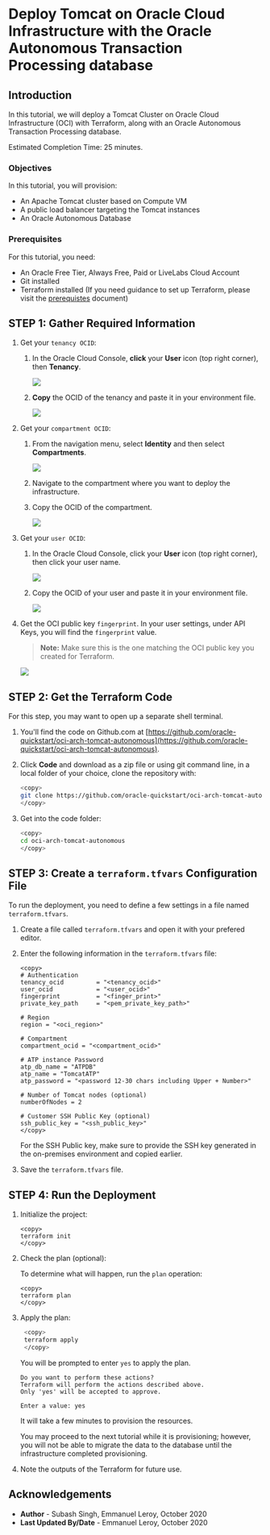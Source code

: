 # Deploy Tomcat on Oracle Cloud Infrastructure with the Oracle Autonomous Transaction Processing database

## Introduction

In this tutorial, we will deploy a Tomcat Cluster on Oracle Cloud Infrastructure (OCI) with Terraform, along with an Oracle Autonomous Transaction Processing database.

Estimated Completion Time: 25 minutes.

### Objectives

In this tutorial, you will provision:
* An Apache Tomcat cluster based on Compute VM
* A public load balancer targeting the Tomcat instances
* An Oracle Autonomous Database

### Prerequisites

For this tutorial, you need:

* An Oracle Free Tier, Always Free, Paid or LiveLabs Cloud Account
* Git installed
* Terraform installed (If you need guidance to set up Terraform, please visit the [prerequistes](https://github.com/oracle-quickstart/oci-prerequisites) document)

## **STEP 1:** Gather Required Information

1. Get your `tenancy OCID`:

    1. In the Oracle Cloud Console, **click** your **User** icon (top right corner), then **Tenancy**.

        ![](./images/setup-tf-tenancy.png " ")

    2. **Copy** the OCID of the tenancy and paste it in your environment file.

        ![](./images/setup-tf-tenancy-ocid.png " ")

2. Get your `compartment OCID`:

    1. From the navigation menu, select **Identity** and then select **Compartments**.

        ![](./images/setup-tf-compartment.png " ")

    2. Navigate to the compartment where you want to deploy the infrastructure.

    3. Copy the OCID of the compartment.

        ![](./images/setup-tf-compartment-ocid.png " ")

3. Get your `user OCID`:

    1. In the Oracle Cloud Console, click your **User** icon (top right corner), then click your user name.

        ![](./images/setup-tf-user.png " ")

   2. Copy the OCID of your user and paste it in your environment file.

        ![](./images/setup-tf-user-ocid.png " ")

4. Get the OCI public key `fingerprint`. In your user settings, under API Keys, you will find the `fingerprint` value.

    > **Note:** Make sure this is the one matching the OCI public key you created for Terraform.

    ![](./images/setup-tf-fingerprint.png " ")
               
## **STEP 2:** Get the Terraform Code

For this step, you may want to open up a separate shell terminal.

1. You'll find the code on Github.com at [https://github.com/oracle-quickstart/oci-arch-tomcat-autonomous](https://github.com/oracle-quickstart/oci-arch-tomcat-autonomous).

2. Click **Code** and download as a zip file or using git command line, in a local folder of your choice, clone the repository with:

    ```bash
    <copy>
    git clone https://github.com/oracle-quickstart/oci-arch-tomcat-autonomous.git
    </copy>
    ```

4. Get into the code folder:

    ```bash
    <copy>
    cd oci-arch-tomcat-autonomous
    </copy>
    ```

## **STEP 3:** Create a `terraform.tfvars` Configuration File

To run the deployment, you need to define a few settings in a file named `terraform.tfvars`.

1. Create a file called `terraform.tfvars` and open it with your prefered editor.

2. Enter the following information in the `terraform.tfvars` file:

    ```
    <copy>
    # Authentication
    tenancy_ocid         = "<tenancy_ocid>"
    user_ocid            = "<user_ocid>"
    fingerprint          = "<finger_print>"
    private_key_path     = "<pem_private_key_path>"

    # Region
    region = "<oci_region>"

    # Compartment
    compartment_ocid = "<compartment_ocid>"

    # ATP instance Password
    atp_db_name = "ATPDB"
    atp_name = "TomcatATP"
    atp_password = "<password 12-30 chars including Upper + Number>"

    # Number of Tomcat nodes (optional)
    numberOfNodes = 2

    # Customer SSH Public Key (optional)
    ssh_public_key = "<ssh_public_key>"
    </copy>
    ```

    For the SSH Public key, make sure to provide the SSH key generated in the on-premises environment and copied earlier.



3. Save the `terraform.tfvars` file.

## **STEP 4:** Run the Deployment

1. Initialize the project:

    ```
    <copy>
    terraform init
    </copy>
    ```

2. Check the plan (optional):

    To determine what will happen, run the `plan` operation:

    ```
    <copy>
    terraform plan
    </copy>
    ```

3. Apply the plan:

   ```bash
    <copy>
    terraform apply
    </copy>
    ```

    You will be prompted to enter `yes` to apply the plan.

    ```
    Do you want to perform these actions?
    Terraform will perform the actions described above.
    Only 'yes' will be accepted to approve.

    Enter a value: yes
    ```

    It will take a few minutes to provision the resources.

    You may proceed to the next tutorial while it is provisioning; however, you will not be able to migrate the data to the database until the infrastructure completed provisioning.

4. Note the outputs of the Terraform for future use.    


## Acknowledgements
 - **Author** - Subash Singh, Emmanuel Leroy, October 2020
 - **Last Updated By/Date** - Emmanuel Leroy, October 2020
